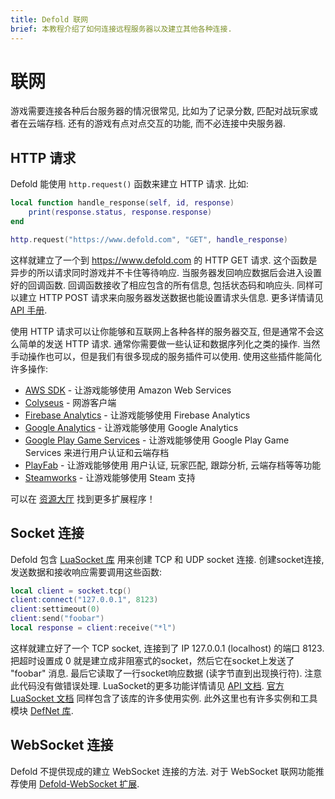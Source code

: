 ```yaml
---
title: Defold 联网
brief: 本教程介绍了如何连接远程服务器以及建立其他各种连接.
---
```


# 联网

游戏需要连接各种后台服务器的情况很常见, 比如为了记录分数, 匹配对战玩家或者在云端存档. 还有的游戏有点对点交互的功能, 而不必连接中央服务器.


## HTTP 请求

Defold 能使用 `http.request()` 函数来建立 HTTP 请求. 比如:

```Lua
local function handle_response(self, id, response)
	print(response.status, response.response)
end

http.request("https://www.defold.com", "GET", handle_response)
```

这样就建立了一个到 https://www.defold.com 的 HTTP GET 请求. 这个函数是异步的所以请求同时游戏并不卡住等待响应. 当服务器发回响应数据后会进入设置好的回调函数. 回调函数接收了相应包含的所有信息, 包括状态码和响应头. 同样可以建立 HTTP POST 请求来向服务器发送数据也能设置请求头信息. 更多详情请见 [API 手册](/ref/http/).

使用 HTTP 请求可以让你能够和互联网上各种各样的服务器交互, 但是通常不会这么简单的发送 HTTP 请求. 通常你需要做一些认证和数据序列化之类的操作. 当然手动操作也可以，但是我们有很多现成的服务插件可以使用. 使用这些插件能简化许多操作:

* [AWS SDK](https://github.com/britzl/aws-sdk-lua) - 让游戏能够使用 Amazon Web Services
* [Colyseus](https://github.com/colyseus/colyseus-defold) - 网游客户端
* [Firebase Analytics](https://github.com/defold/extension-firebase-analytics) - 让游戏能够使用 Firebase Analytics
* [Google Analytics](https://github.com/britzl/defold-googleanalytics) - 让游戏能够使用 Google Analytics
* [Google Play Game Services](https://github.com/defold/extension-gpgs) - 让游戏能够使用 Google Play Game Services 来进行用户认证和云端存档
* [PlayFab](https://github.com/PlayFab/LuaSdk) - 让游戏能够使用 用户认证, 玩家匹配, 跟踪分析, 云端存档等等功能
* [Steamworks](https://github.com/britzl/steamworks-defold/) - 让游戏能够使用 Steam 支持

可以在 [资源大厅](https://www.defold.com/assets/) 找到更多扩展程序！


## Socket 连接

Defold 包含 [LuaSocket 库](http://w3.impa.br/~diego/software/luasocket/) 用来创建 TCP 和 UDP socket 连接. 创建socket连接, 发送数据和接收响应需要调用这些函数:

```Lua
local client = socket.tcp()
client:connect("127.0.0.1", 8123)
client:settimeout(0)
client:send("foobar")
local response = client:receive("*l")
```

这样就建立好了一个 TCP socket, 连接到了 IP 127.0.0.1 (localhost) 的端口 8123. 把超时设置成 0 就是建立成非阻塞式的socket，然后它在socket上发送了 "foobar" 消息. 最后它读取了一行socket响应数据 (读字节直到出现换行符). 注意此代码没有做错误处理. LuaSocket的更多功能详情请见 [API 文档](/ref/socket/). [官方 LuaSocket 文档](http://w3.impa.br/~diego/software/luasocket/) 同样包含了该库的许多使用实例. 此外这里也有许多实例和工具模块 [DefNet 库](https://github.com/britzl/defnet/).


## WebSocket 连接

Defold 不提供现成的建立 WebSocket 连接的方法. 对于 WebSocket 联网功能推荐使用 [Defold-WebSocket 扩展](https://github.com/britzl/defold-websocket).

